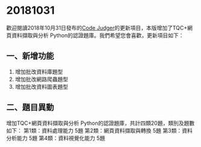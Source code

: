 # 20181031

歡迎閱讀2018年10月31日發布的[Code Judger](http://www.codejudger.com)的更新項目，本版增加了TQC+網頁資料擷取與分析 Python的認證題庫。我們希望您會喜歡，更新項目如下：

## 一、新增功能

1. 增加批改資料庫題型
2. 增加批改網路爬蟲題型
3. 增加批改資料圖表題型

## 二、題目異動

增加TQC+網頁資料擷取與分析 Python的認證題庫，共計四類20題，類別及題數如下： 第1類：資料處理能力 5題 第2類：網頁資料擷取與轉換 5題 第3類：資料分析能力 5題 第4類：資料視覺化能力 5題

